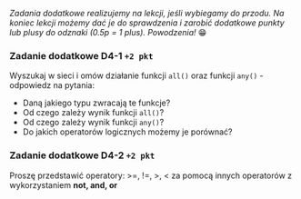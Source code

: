 *Zadania dodatkowe realizujemy na lekcji, jeśli wybiegamy do przodu. Na koniec lekcji możemy dać je do sprawdzenia i zarobić dodatkowe punkty lub plusy do odznaki (0.5p = 1 plus). Powodzenia!* 😁

### Zadanie dodatkowe D4-1 `+2 pkt`

Wyszukaj w sieci i omów działanie funkcji `all()` oraz funkcji `any()` - odpowiedz na pytania:

- Daną jakiego typu zwracają te funkcje?
- Od czego zależy wynik funkcji `all()`?
- Od czego zależy wynik funkcji `any()`?
- Do jakich operatorów logicznych możemy je porównać?

### Zadanie dodatkowe D4-2 `+2 pkt`
Proszę przedstawić operatory: >=, !=, >, < za pomocą innych operatorów z wykorzystaniem **not, and, or**